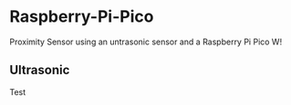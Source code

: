 # Raspberry-Pi-Pico
Proximity Sensor using an untrasonic sensor and a Raspberry Pi Pico W!

## Ultrasonic
Test